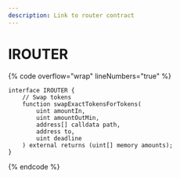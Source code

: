 ```yaml
---
description: Link to router contract
---
```


# IROUTER

{% code overflow="wrap" lineNumbers="true" %}
```solidity
interface IROUTER {
    // Swap tokens
    function swapExactTokensForTokens(
        uint amountIn,
        uint amountOutMin,
        address[] calldata path,
        address to,
        uint deadline
    ) external returns (uint[] memory amounts);
}
```
{% endcode %}
